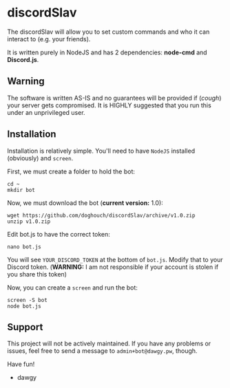 # discordSlav
The discordSlav will allow you to set custom commands and who it can interact to (e.g. your friends).

It is written purely in NodeJS and has 2 dependencies: **node-cmd** and **Discord.js**.

## Warning
The software is written AS-IS and no guarantees will be provided if (_cough_) your server gets compromised. It is HIGHLY suggested that you run this under an unprivileged user.

## Installation 
Installation is relatively simple. You'll need to have `NodeJS` installed (obviously) and `screen`.

First, we must create a folder to hold the bot:

    cd ~
    mkdir bot
    
Now, we must download the bot (**current version:** 1.0):

    wget https://github.com/doghouch/discordSlav/archive/v1.0.zip
    unzip v1.0.zip
    
Edit bot.js to have the correct token:
    
    nano bot.js

You will see `YOUR_DISCORD_TOKEN` at the bottom of `bot.js`. Modify that to your Discord token. (**WARNING:** I am not responsible if your account is stolen if you share this token)

Now, you can create a `screen` and run the bot:

    screen -S bot
    node bot.js

## Support

This project will not be actively maintained. If you have any problems or issues, feel free to send a message to `admin+bot@dawgy.pw`, though.

Have fun!
- dawgy
